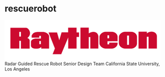 # rescuerobot
![alt text](https://github.com/jreyes81/rescuerobot/blob/master/raytheonlogo.jpeg)
Radar Guided Rescue Robot Senior Design Team
California State University, Los Angeles

